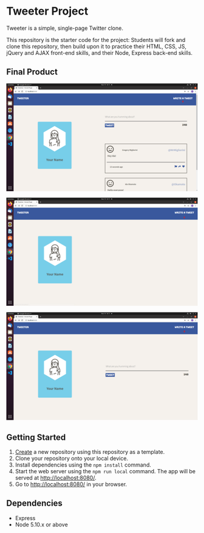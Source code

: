 # Tweeter Project

Tweeter is a simple, single-page Twitter clone.

This repository is the starter code for the project: Students will fork and clone this repository, then build upon it to practice their HTML, CSS, JS, jQuery and AJAX front-end skills, and their Node, Express back-end skills.

## Final Product

!["screenshot of urls page while logged in"](https://github.com/SeanConnorz/tweeterApp/blob/master/public/images/Screenshot%20from%202021-11-19%2016-11-54.png)

!["screenshot of urls page while logged off"](https://github.com/SeanConnorz/tweeterApp/blob/master/public/images/Screenshot%20from%202021-11-19%2016-11-56.png)

!["screenshot of a new url page"](https://github.com/SeanConnorz/tweeterApp/blob/master/public/images/Screenshot%20from%202021-11-19%2016-11-59.png)

## Getting Started

1. [Create](https://docs.github.com/en/repositories/creating-and-managing-repositories/creating-a-repository-from-a-template) a new repository using this repository as a template.
2. Clone your repository onto your local device.
3. Install dependencies using the `npm install` command.
3. Start the web server using the `npm run local` command. The app will be served at <http://localhost:8080/>.
4. Go to <http://localhost:8080/> in your browser.

## Dependencies

- Express
- Node 5.10.x or above
